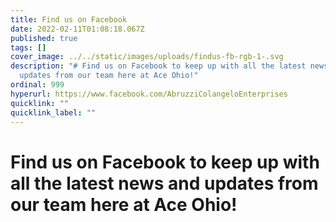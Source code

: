 ```yaml
---
title: Find us on Facebook
date: 2022-02-11T01:08:18.067Z
published: true
tags: []
cover_image: ../../static/images/uploads/findus-fb-rgb-1-.svg
description: "# Find us on Facebook to keep up with all the latest news and
  updates from our team here at Ace Ohio!"
ordinal: 999
hyperurl: https://www.facebook.com/AbruzziColangeloEnterprises
quicklink: ""
quicklink_label: ""
---
```

# Find us on Facebook to keep up with all the latest news and updates from our team here at Ace Ohio!